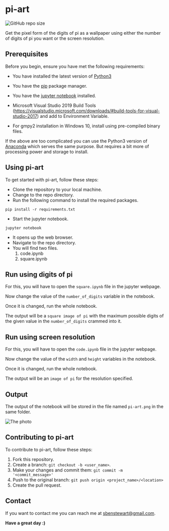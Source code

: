 # pi-art
![GitHub repo size](https://img.shields.io/github/repo-size/sbenstewart/pi-art)

Get the pixel form of the digits of pi as a wallpaper using either the number of digits of pi you want or the screen resolution.<br>

## Prerequisites

Before you begin, ensure you have met the following requirements:
* You have installed the latest version of [Python3](https://www.python.org/downloads/)
* You have the [pip](https://pip.pypa.io/en/stable/installing/) package manager.

* You have the [jupyter notebook](https://github.com/jupyter/notebook/blob/master/README.md#installation) installed.

* Microsoft Visual Studio 2019 Build Tools (https://visualstudio.microsoft.com/downloads/#build-tools-for-visual-studio-2017) and add to Environment Variable.
* For gmpy2 installation in Windows 10, install using pre-compiled binary files. 

If the above are too complicated you can use the Python3 version of [Anaconda](https://www.anaconda.com/distribution/) which serves the same purpose. But requires a bit more of processing power and storage to install.

## Using pi-art

To get started with pi-art, follow these steps:

* Clone the repository to your local machine.
* Change to the repo directory.
* Run the following command to install the required packages.
```
pip install -r requirements.txt
```
* Start the jupyter notebook.
```
jupyter notebook
```
* It opens up the web browser. 
* Navigate to the repo directory.
* You will find two files.
    1. code.ipynb
    2. square.ipynb

## Run using digits of pi
For this, you will have to open the `square.ipynb` file in the jupyter webpage.

Now change the value of the `number_of_digits` variable in the notebook. 

Once it is changed, run the whole notebook.

The output will be a `square image of pi` with the maximum possible digits of the given value in the `number_of_digits` crammed into it.

## Run using screen resolution
For this, you will have to open the `code.ipynb` file in the jupyter webpage.

Now change the value of the `width` and `height` variables in the notebook. 

Once it is changed, run the whole notebook.

The output will be an `image of pi` for the resolution specified.

## Output

The output of the notebook will be stored in the file named `pi-art.png` in the same folder.

![The photo](pi-art.png?raw=true "Pi-art")

## Contributing to pi-art
To contribute to pi-art, follow these steps:

1. Fork this repository.
2. Create a branch: `git checkout -b <user_name>`.
3. Make your changes and commit them: `git commit -m '<commit_message>'`
4. Push to the original branch: `git push origin <project_name>/<location>`
5. Create the pull request.

## Contact

If you want to contact me you can reach me at <sbenstewart@gmail.com>.

**Have a great day :)**
